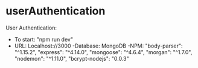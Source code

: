 # userAuthentication

User Authentication:

- To start: "npm run dev"
- URL: Localhost://3000
-Database: MongoDB
-NPM:
	"body-parser": "^1.15.2",
    "express": "^4.14.0",
    "mongoose": "^4.6.4",
    "morgan": "^1.7.0",
    "nodemon": "^1.11.0",
    "bcrypt-nodejs": "0.0.3"

